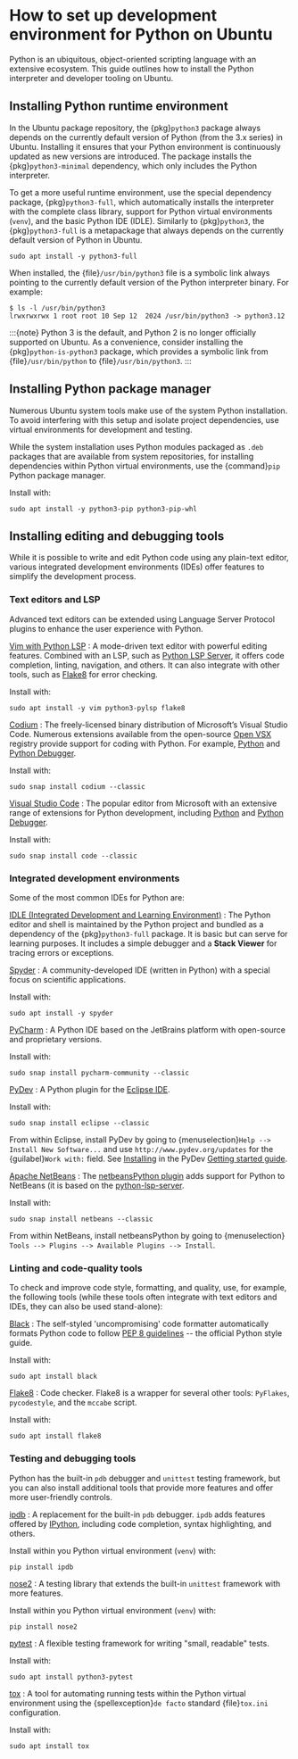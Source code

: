 # How to set up development environment for Python on Ubuntu

Python is an ubiquitous, object-oriented scripting language with an extensive ecosystem. This guide outlines how to install the Python interpreter and developer tooling on Ubuntu.


## Installing Python runtime environment

In the Ubuntu package repository, the {pkg}`python3` package always depends on the currently default version of Python (from the 3.x series) in Ubuntu. Installing it ensures that your Python environment is continuously updated as new versions are introduced. The package installs the {pkg}`python3-minimal` dependency, which only includes the Python interpreter.

To get a more useful runtime environment, use the special dependency package, {pkg}`python3-full`, which automatically installs the interpreter with the complete class library, support for Python virtual environments (`venv`), and the basic Python IDE (IDLE). Similarly to {pkg}`python3`, the {pkg}`python3-full` is a metapackage that always depends on the currently default version of Python in Ubuntu.

```none
sudo apt install -y python3-full
```

When installed, the {file}`/usr/bin/python3` file is a symbolic link always pointing to the currently default version of the Python interpreter binary. For example:

```{prompt} text $ auto
$ ls -l /usr/bin/python3
lrwxrwxrwx 1 root root 10 Sep 12  2024 /usr/bin/python3 -> python3.12
```

:::{note}
Python 3 is the default, and Python 2 is no longer officially supported on Ubuntu. As a convenience, consider installing the {pkg}`python-is-python3` package, which provides a symbolic link from {file}`/usr/bin/python` to {file}`/usr/bin/python3`.
:::


## Installing Python package manager

Numerous Ubuntu system tools make use of the system Python installation. To avoid interfering with this setup and isolate project dependencies, use virtual environments for development and testing.

While the system installation uses Python modules packaged as `.deb` packages that are available from system repositories, for installing dependencies within Python virtual environments, use the {command}`pip` Python package manager.

Install with:

```none
sudo apt install -y python3-pip python3-pip-whl
```


## Installing editing and debugging tools

While it is possible to write and edit Python code using any plain-text editor, various integrated development environments (IDEs) offer features to simplify the development process.


### Text editors and LSP

Advanced text editors can be extended using Language Server Protocol plugins to enhance the user experience with Python.

[Vim with Python LSP](https://www.vim.org/)
: A mode-driven text editor with powerful editing features. Combined with an LSP, such as [Python LSP Server](https://github.com/python-lsp/python-lsp-server), it offers code completion, linting, navigation, and others. It can also integrate with other tools, such as [Flake8](https://github.com/pycqa/flake8) for error checking.

  Install with:

  ```none
  sudo apt install -y vim python3-pylsp flake8
  ```

[Codium](https://vscodium.com/)
: The freely-licensed binary distribution of Microsoft’s Visual Studio Code. Numerous extensions available from the open-source [Open VSX](https://open-vsx.org/) registry provide support for coding with Python. For example, [Python](https://open-vsx.org/extension/ms-python/python) and [Python Debugger](https://open-vsx.org/extension/ms-python/debugpy).

  Install with:

  ```none
  sudo snap install codium --classic
  ```

[Visual Studio Code](https://code.visualstudio.com/)
: The popular editor from Microsoft with an extensive range of extensions for Python development, including [Python](https://marketplace.visualstudio.com/items?itemName=ms-python.python) and [Python Debugger](https://marketplace.visualstudio.com/items?itemName=ms-python.debugpy).

  Install with:

  ```none
  sudo snap install code --classic
  ```


### Integrated development environments

Some of the most common IDEs for Python are:

[IDLE (Integrated Development and Learning Environment)](https://docs.python.org/3/library/idle.html)
: The Python editor and shell is maintained by the Python project and bundled as a dependency of the {pkg}`python3-full` package. It is basic but can serve for learning purposes. It includes a simple debugger and a **Stack Viewer** for tracing errors or exceptions.

[Spyder](https://www.spyder-ide.org/)
: A community-developed IDE (written in Python) with a special focus on scientific applications.

  Install with:

  ```none
  sudo apt install -y spyder
  ```

[PyCharm](https://www.jetbrains.com/pycharm/)
: A Python IDE based on the JetBrains platform with open-source and proprietary versions.

  Install with:

  ```none
  sudo snap install pycharm-community --classic
  ```

[PyDev](https://www.pydev.org/)
: A Python plugin for the [Eclipse IDE](https://eclipseide.org/).

  Install with:

  ```none
  sudo snap install eclipse --classic
  ```

  From within Eclipse, install PyDev by going to {menuselection}`Help --> Install New Software...` and use `http://www.pydev.org/updates` for the {guilabel}`Work with:` field. See [Installing](https://www.pydev.org/manual_101_install.html) in the PyDev [Getting started guide](https://www.pydev.org/manual_101_root.html).

[Apache NetBeans](https://netbeans.apache.org/front/main/index.html)
: The [netbeansPython plugin](https://github.com/albilu/netbeansPython) adds support for Python to NetBeans (it is based on the [python-lsp-server](https://github.com/python-lsp/python-lsp-server).

  Install with:

  ```none
  sudo snap install netbeans --classic
  ```

  From within NetBeans, install netbeansPython by going to {menuselection}` Tools --> Plugins --> Available Plugins --> Install`.


### Linting and code-quality tools

To check and improve code style, formatting, and quality, use, for example, the following tools (while these tools often integrate with text editors and IDEs, they can also be used stand-alone):

[Black](https://github.com/psf/black)
: The self-styled 'uncompromising' code formatter automatically formats Python code to follow [PEP 8 guidelines](https://peps.python.org/pep-0008/) -- the official Python style guide.

  Install with:

  ```none
  sudo apt install black
  ```

[Flake8](https://flake8.pycqa.org/)
: Code checker. Flake8 is a wrapper for several other tools: `PyFlakes`, `pycodestyle`, and the `mccabe` script.

  Install with:

  ```none
  sudo apt install flake8
  ```


### Testing and debugging tools

Python has the built-in `pdb` debugger and `unittest` testing framework, but you can also install additional tools that provide more features and offer more user-friendly controls.

[ipdb](https://github.com/gotcha/ipdb)
: A replacement for the built-in `pdb` debugger. `ipdb` adds features offered by [IPython](https://ipython.org/), including code completion, syntax highlighting, and others.

  Install within you Python virtual environment (`venv`) with:

  ```none
  pip install ipdb
  ```

[nose2](https://github.com/nose-devs/nose2)
: A testing library that extends the built-in `unittest` framework with more features.

  Install within you Python virtual environment (`venv`) with:

  ```none
  pip install nose2
  ```

[pytest](https://pytest.org/)
: A flexible testing framework for writing "small, readable" tests.

  Install with:

  ```none
  sudo apt install python3-pytest
  ```

[tox](https://pytest.org/)
: A tool for automating running tests within the Python virtual environment using the {spellexception}`de facto` standard {file}`tox.ini` configuration.

  Install with:

  ```none
  sudo apt install tox
  ```
